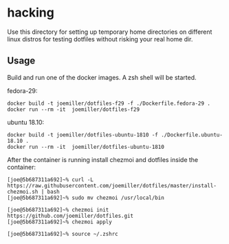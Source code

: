 hacking
=======

Use this directory for setting up temporary home directories on different
linux distros for testing dotfiles without risking your real home dir.

Usage
-----

Build and run one of the docker images. A zsh shell will be started.

fedora-29:

```console
docker build -t joemiller/dotfiles-f29 -f ./Dockerfile.fedora-29 .
docker run --rm -it  joemiller/dotfiles-f29
```

ubuntu 18.10:

```console
docker build -t joemiller/dotfiles-ubuntu-1810 -f ./Dockerfile.ubuntu-18.10 .
docker run --rm -it  joemiller/dotfiles-ubuntu-1810
```

After the container is running install chezmoi and dotfiles inside the container:

```console
[joe@5b687311a692]~% curl -L https://raw.githubusercontent.com/joemiller/dotfiles/master/install-chezmoi.sh | bash
[joe@5b687311a692]~% sudo mv chezmoi /usr/local/bin

[joe@5b687311a692]~% chezmoi init https://github.com/joemiller/dotfiles.git
[joe@5b687311a692]~% chezmoi apply

[joe@5b687311a692]~% source ~/.zshrc
```
